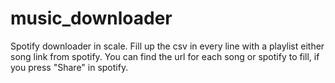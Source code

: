 # music_downloader
Spotify downloader in scale.
Fill up the csv in every line with a playlist either song link from spotify.
You can find the url for each song or spotify to fill, if you press "Share" in spotify.
